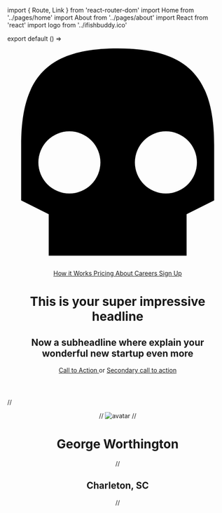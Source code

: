 import { Route, Link } from 'react-router-dom'
import Home from '../pages/home'
import About from '../pages/about'
import React from 'react'
import logo from '../ifishbuddy.ico'

export default () =>
  <header className="sans-serif">
    <div className="cover bg-left bg-center-l">
      <div className="bg-black-80 pb5 pb6-m pb7-l">
        <nav className="dt w-100 mw8 center">
          <div className="dtc w2 v-mid pa3">
            <a
              href="/"
              className="dib w2 h2 pa1 ba b--white-90 grow-large border-box"
            >
              <svg
                className="link white-90 hover-white"
                data-icon="skull"
                viewBox="0 0 32 32"
              >
                <title>skull icon</title>
                <path d="M16 0 C6 0 2 4 2 14 L2 22 L6 24 L6 30 L26 30 L26 24 L30 22 L30 14 C30 4 26 0 16 0 M9 12 A4.5 4.5 0 0 1 9 21 A4.5 4.5 0 0 1 9 12 M23 12 A4.5 4.5 0 0 1 23 21 A4.5 4.5 0 0 1 23 12" />
              </svg>
            </a>
          </div>
          <div className="dtc v-mid tr pa3">
            <a
              className="f6 fw4 hover-white no-underline white-70 dn dib-ns pv2 ph3"
              href="/"
            >
              How it Works
            </a>
            <a
              className="f6 fw4 hover-white no-underline white-70 dn dib-ns pv2 ph3"
              href="/"
            >
              Pricing
            </a>
            <a
              className="f6 fw4 hover-white no-underline white-70 dn dib-l pv2 ph3"
              href="/"
            >
              About
            </a>
            <a
              className="f6 fw4 hover-white no-underline white-70 dn dib-l pv2 ph3"
              href="/"
            >
              Careers
            </a>
            <a
              className="f6 fw4 hover-white no-underline white-70 dib ml2 pv2 ph3 ba"
              href="/"
            >
              Sign Up
            </a>
          </div>
        </nav>
        <div className="tc-l mt4 mt5-m mt6-l ph3">
          <h1 className="f2 f1-l fw2 white-90 mb0 lh-title">
            This is your super impressive headline
          </h1>
          <h2 className="fw1 f3 white-80 mt3 mb4">
            Now a subheadline where explain your wonderful new startup even more
          </h2>
          <a
            className="f6 no-underline grow dib v-mid bg-blue white ba b--blue ph3 pv2 mb3"
            href="/"
          >
            Call to Action
          </a>
          <span className="dib v-mid ph3 white-70 mb3">or</span>
          <a
            className="f6 no-underline grow dib v-mid white ba b--white ph3 pv2 mb3"
            href=""
          >
            Secondary call to action
          </a>
        </div>
      </div>
    </div>
  </header>
// <header className="tc pv4 pv5-ns">

// <img src={logo} className="br-100 pa1 ba b--black-10 h3 w3" alt="avatar" />
// <h1 className="f5 f4-ns fw6 mid-gray">George Worthington</h1>
// <h2 className="f6 gray fw2 ttu tracked">Charleton, SC</h2>
// </header>
